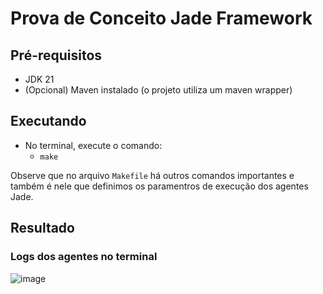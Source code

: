 # Prova de Conceito Jade Framework

## Pré-requisitos
- JDK 21
- (Opcional) Maven instalado (o projeto utiliza um maven wrapper)

## Executando
- No terminal, execute o comando:
  - `make`

Observe que no arquivo `Makefile` há outros comandos importantes e 
também é nele que definimos os paramentros de execução dos agentes Jade.

## Resultado

### Logs dos agentes no terminal
![image](https://github.com/DouglasMonteles/tcc-poc/assets/54580766/f1a13c86-2754-4e71-80d8-eebf36916d51)



